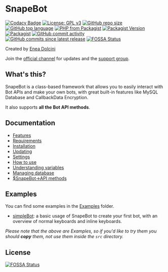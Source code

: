 # SnapeBot

[![Codacy Badge](https://api.codacy.com/project/badge/Grade/615dd3b4625e4cfca450ff35e9f1f621)](https://app.codacy.com/app/neneone/SnapeBot?utm_source=github.com&utm_medium=referral&utm_content=neneone/SnapeBot&utm_campaign=Badge_Grade_Dashboard)
[![License: GPL v3](https://img.shields.io/badge/License-GPLv3-blue.svg)](https://www.gnu.org/licenses/gpl-3.0)
[![GitHub repo size](https://img.shields.io/github/repo-size/neneone/SnapeBot?label=Repository%20size)](https://github.com/neneone/SnapeBot)
[![GitHub top language](https://img.shields.io/github/languages/top/neneone/SnapeBot?label=PHP)](https://github.com/neneone/SnapeBot)
[![PHP from Packagist](https://img.shields.io/packagist/php-v/neneone/SnapeBot?label=PHP)](https://github.com/neneone/SnapeBot)
[![Packagist Version](https://img.shields.io/packagist/v/neneone/SnapeBot?label=Packagist)](https://github.com/neneone/SnapeBot)
[![Packagist](https://img.shields.io/packagist/dd/neneone/snapebot?label=Downloads)](https://github.com/neneone/SnapeBot)
[![GitHub commit activity](https://img.shields.io/github/commit-activity/w/neneone/SnapeBot)](https://github.com/neneone/SnapeBot)
[![GitHub commits since latest release](https://img.shields.io/github/commits-since/neneone/SnapeBot/latest)](https://github.com/neneone/SnapeBot)
[![FOSSA Status](https://app.fossa.io/api/projects/git%2Bgithub.com%2Fneneone%2FSnapeBot.svg?type=shield)](https://app.fossa.io/projects/git%2Bgithub.com%2Fneneone%2FSnapeBot?ref=badge_shield)

Created by <a href="https://neneone.xyz/" target="_blank">Enea Dolcini</a>

Join the <a href="https://t.me/NeneoneDev">official channel</a> for updates and the <a href="https://t.me/PHPBotSupport">support group</a>.

## What's this?

SnapeBot is a class-based framework that allows you to easily interact with Bot APIs and make your own bots, with great built-in features like MySQL Database and CallbackData Encryption.

It also supports **all the Bot API methods**.

## Documentation

* [Features](https://snapebot.neneone.xyz/features.html)
* [Requirements](https://snapebot.neneone.xyz/installation.html#requirements)
* [Installation](https://snapebot.neneone.xyz/installation.html#installation)
* [Updating](https://snapebot.neneone.xyz/update.html)
* [Settings](https://snapebot.neneone.xyz/settings.html)
* [How to use](https://snapebot.neneone.xyz/how_to_use.html)
* [Understanding variables](https://snapebot.neneone.xyz/variables.html)
* [Managing database](https://snapebot.neneone.xyz/database.html)
* [$SnapeBot->API methods](https://snapebot.neneone.xyz/API/methods.html)

## Examples

You can find some examples in the [Examples](https://github.com/neneone/SnapeBot/tree/master/Examples) folder.

* [simpleBot](https://github.com/neneone/SnapeBot/tree/master/Examples/simpleBot): a basic usage of SnapeBot to create your first bot, with an overview of normal keyboards and inline keyboards.

_Please note that the above are Examples, so if you'd like to try them you should **copy** them, not use them inside the `src` directory._


## License
[![FOSSA Status](https://app.fossa.io/api/projects/git%2Bgithub.com%2Fneneone%2FSnapeBot.svg?type=large)](https://app.fossa.io/projects/git%2Bgithub.com%2Fneneone%2FSnapeBot?ref=badge_large)